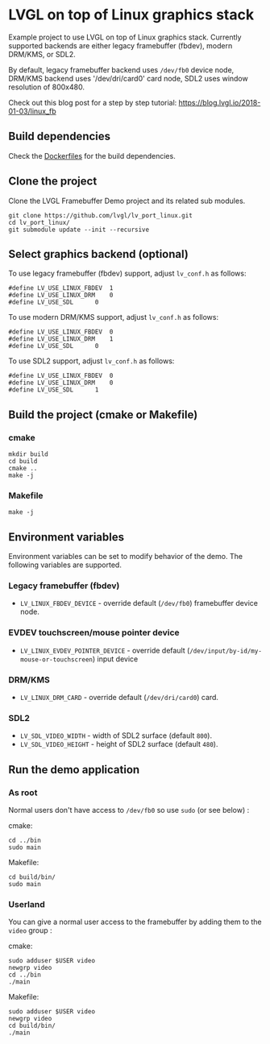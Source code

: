# LVGL on top of Linux graphics stack

Example project to use LVGL on top of Linux graphics stack.
Currently supported backends are either legacy framebuffer
(fbdev), modern DRM/KMS, or SDL2.

By default, legacy framebuffer backend uses `/dev/fb0` device node,
DRM/KMS backend uses '/dev/dri/card0' card node, SDL2 uses window
resolution of 800x480.

Check out this blog post for a step by step tutorial:
https://blog.lvgl.io/2018-01-03/linux_fb

## Build dependencies
Check the [Dockerfiles](docker/) for the build dependencies.  

## Clone the project

Clone the LVGL Framebuffer Demo project and its related sub modules.

```
git clone https://github.com/lvgl/lv_port_linux.git
cd lv_port_linux/
git submodule update --init --recursive
```

## Select graphics backend (optional)

To use legacy framebuffer (fbdev) support, adjust `lv_conf.h` as follows:
```
#define LV_USE_LINUX_FBDEV	1
#define LV_USE_LINUX_DRM	0
#define LV_USE_SDL		0
```

To use modern DRM/KMS support, adjust `lv_conf.h` as follows:
```
#define LV_USE_LINUX_FBDEV	0
#define LV_USE_LINUX_DRM	1
#define LV_USE_SDL		0
```

To use SDL2 support, adjust `lv_conf.h` as follows:
```
#define LV_USE_LINUX_FBDEV	0
#define LV_USE_LINUX_DRM	0
#define LV_USE_SDL		1
```

## Build the project (cmake or Makefile)

### cmake

```
mkdir build
cd build 
cmake ..
make -j
```

### Makefile

```
make -j
```

## Environment variables

Environment variables can be set to modify behavior of the demo.
The following variables are supported.

### Legacy framebuffer (fbdev)

- `LV_LINUX_FBDEV_DEVICE` - override default (`/dev/fb0`) framebuffer device node.


### EVDEV touchscreen/mouse pointer device

- `LV_LINUX_EVDEV_POINTER_DEVICE` - override default (`/dev/input/by-id/my-mouse-or-touchscreen`) input device

### DRM/KMS

- `LV_LINUX_DRM_CARD` - override default (`/dev/dri/card0`) card.

### SDL2

- `LV_SDL_VIDEO_WIDTH` - width of SDL2 surface (default `800`).
- `LV_SDL_VIDEO_HEIGHT` - height of SDL2 surface (default `480`).

## Run the demo application

### As root

Normal users don't have access to `/dev/fb0` so use `sudo` (or see below) : 

cmake:
```
cd ../bin
sudo main
```

Makefile:
```
cd build/bin/
sudo main
```

### Userland

You can give a normal user access to the framebuffer by adding them to the `video` group : 


cmake:
```
sudo adduser $USER video
newgrp video
cd ../bin
./main
```

Makefile:
```
sudo adduser $USER video
newgrp video
cd build/bin/
./main
```
